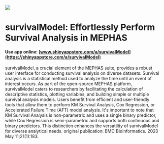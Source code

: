 ![](https://shiny-app-store3.s3.amazonaws.com/approvedapp/s390_kBr7lN1VszeeV0CNcWRGF98qOVD7ksLoHcaDK1IF_logo_473.jpg)

# survivalModel: Effortlessly Perform Survival Analysis in MEPHAS

#### Use app online: __[www.shinyappstore.com/a/survivalModel](https://shinyappstore.com/a/survivalModel)__

survivalModel, a crucial element of the MEPHAS suite, provides a robust user interface for conducting survival analysis on diverse datasets. Survival analysis is a statistical method used to analyze the time until an event of interest occurs. As part of the open-source MEPHAS platform, survivalModel caters to researchers by facilitating the calculation of descriptive statistics, plotting variables, and building simple or multiple survival analysis models. Users benefit from efficient and user-friendly tools that allow them to perform KM Survival Analysis, Cox Regression, or Accelerated Failure Time (AFT) model analysis. It's important to note that KM Survival Analysis is non-parametric and uses a single binary predictor, while Cox Regression is semi-parametric and supports both continuous and binary predictors. This distinction enhances the versatility of survivalModel for diverse analytical needs. original publication: BMC Bioinformatics. 2020 May 11;21(1):183.
